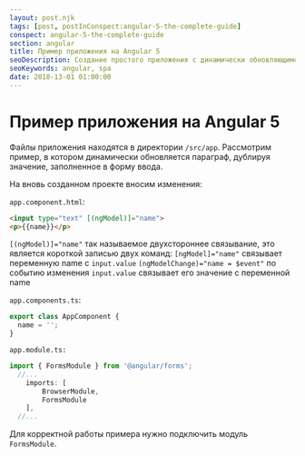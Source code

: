 ```yaml
---
layout: post.njk
tags: [post, postInConspect:angular-5-the-complete-guide]
conspect: angular-5-the-complete-guide
section: angular
title: Пример приложения на Angular 5
seoDescription: Создание простого приложения с динамически обновляющимся текстом.
seoKeywords: angular, spa
date: 2018-13-01 01:00:00
---
```

# Пример приложения на Angular 5

Файлы приложения находятся в директории `/src/app`. Рассмотрим пример, в котором динамически обновляется параграф, дублируя значение, заполненное в форму ввода.

На вновь созданном проекте вносим изменения:

`app.component.html`:

```html
<input type="text" [(ngModel)]="name">
<p>{{name}}</p>
```

`[(ngModel)]="name"` так называемое двухстороннее связывание, это является короткой записью двух команд:
`[ngModel]="name"` связывает переменную name с `input.value`
`(ngModelChange)="name = $event"` по событию изменения `input.value` связывает его значение с переменной name

`app.components.ts`:

```js
export class AppComponent {
  name = '';
}
```

`app.module.ts:`

```js
import { FormsModule } from '@angular/forms';
  //...		
	imports: [
		BrowserModule,
		FormsModule
	],
  //...
```

Для корректной работы примера нужно подключить модуль `FormsModule`.